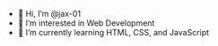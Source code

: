 - 👋 Hi, I’m @jax-01
- 👀 I’m interested in Web Development
- 🌱 I’m currently learning HTML, CSS, and JavaScript

<!---
jax-01/jax-01 is a ✨ special ✨ repository because its `README.md` (this file) appears on your GitHub profile.
You can click the Preview link to take a look at your changes.
--->
